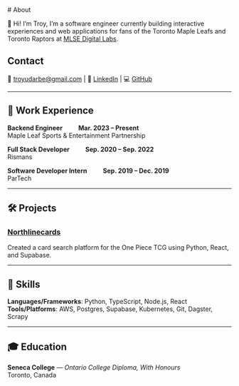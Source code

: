 <link rel="stylesheet" href="/assets/css/custom.css">
# About

👋 Hi! I’m Troy, I’m a software engineer currently building interactive experiences and web applications for fans of the Toronto Maple Leafs and Toronto Raptors at [MLSE Digital Labs](https://www.mlsedigital.com/).

## Contact
<p>
📧 <a href="mailto:troyudarbe@gmail.com">troyudarbe@gmail.com</a> | 🏢 <a href="https://www.linkedin.com/in/troyudarbe/">LinkedIn</a> | 💻 <a href="https://github.com/troyudarbe">GitHub</a>
</p>

---

## 💼 Work Experience

<div id="experience">
  <p><strong>Backend Engineer</strong> &emsp;&emsp; <strong>Mar. 2023 – Present</strong><br>
  Maple Leaf Sports & Entertainment Partnership</p>

  <p><strong>Full Stack Developer</strong> &emsp;&emsp; <strong>Sep. 2020 – Sep. 2022</strong><br>
  Rismans</p>

  <p><strong>Software Developer Intern</strong> &emsp;&emsp; <strong>Sep. 2019 – Dec. 2019</strong><br>
  ParTech</p>
</div>


---


## 🛠 Projects

### [Northlinecards](https://www.northlinecards.ca)  
Created a card search platform for the One Piece TCG using Python, React, and Supabase.

---

## 🧠 Skills

**Languages/Frameworks**: Python, TypeScript, Node.js, React  
**Tools/Platforms**: AWS, Postgres, Supabase, Kubernetes, Git, Dagster, Scrapy


---

## 🎓 Education

**Seneca College** — *Ontario College Diploma, With Honours*  
Toronto, Canada

